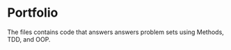 # Portfolio

The files contains code that answers answers problem sets using Methods, TDD, and OOP.
